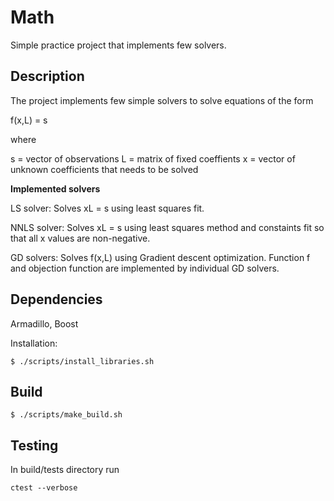 # Math

Simple practice project that implements few solvers.


## Description

The project implements few simple solvers to solve equations of the form

f(x,L) = s

where

s = vector of observations
L = matrix of fixed coeffients
x = vector of unknown coefficients that needs to be solved


**Implemented solvers**

LS solver:
Solves xL = s using least squares fit.

NNLS solver:
Solves xL = s using least squares method and constaints fit so that all x values are non-negative.

GD solvers:
Solves f(x,L) using Gradient descent optimization. Function f and objection function are implemented by individual GD solvers.


## Dependencies

Armadillo, Boost

Installation:
```
$ ./scripts/install_libraries.sh
```


## Build

```
$ ./scripts/make_build.sh
```

## Testing

In build/tests directory run

```
ctest --verbose
```
